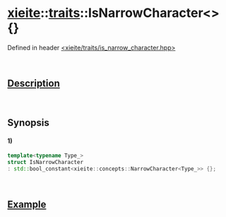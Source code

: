 # [xieite](../../xieite.md)\:\:[traits](../../traits.md)\:\:IsNarrowCharacter\<\> \{\}
Defined in header [<xieite/traits/is_narrow_character.hpp>](../../../include/xieite/traits/is_narrow_character.hpp)

&nbsp;

## [Description](../concepts/narrow_character.md#Description)

&nbsp;

## Synopsis
#### 1)
```cpp
template<typename Type_>
struct IsNarrowCharacter
: std::bool_constant<xieite::concepts::NarrowCharacter<Type_>> {};
```

&nbsp;

## [Example](../concepts/narrow_character.md#Example)
